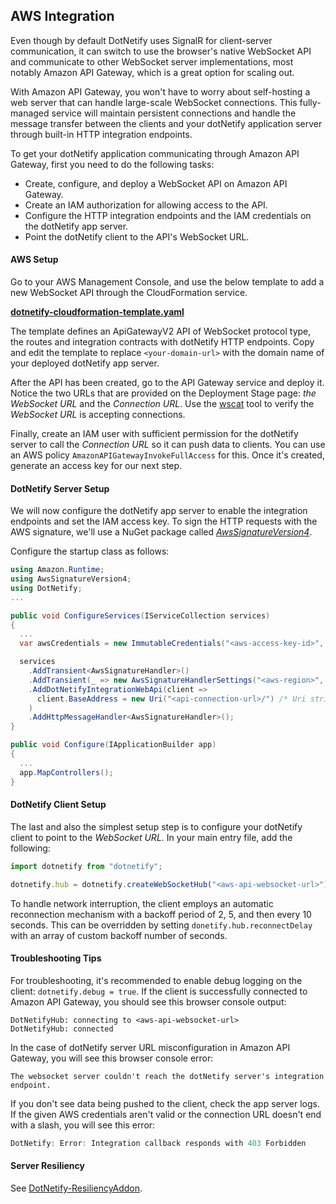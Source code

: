 ## AWS Integration

Even though by default DotNetify uses SignalR for client-server communication, it can switch to use the browser's native WebSocket API and communicate to other WebSocket server implementations, most notably Amazon API Gateway, which is a great option for scaling out.

With Amazon API Gateway, you won't have to worry about self-hosting a web server that can handle large-scale WebSocket connections. This fully-managed service will maintain persistent connections and handle the message transfer between the clients and your dotNetify application server through built-in HTTP integration endpoints.

<d-image src="/assets/AWSIntegration.svg" css="width:80%;display:flex;margin:2rem auto;align-items:center;justify-content:center"></d-image>

To get your dotNetify application communicating through Amazon API Gateway, first you need to do the following tasks:

- Create, configure, and deploy a WebSocket API on Amazon API Gateway.
- Create an IAM authorization for allowing access to the API.
- Configure the HTTP integration endpoints and the IAM credentials on the dotNetify app server.
- Point the dotNetify client to the API's WebSocket URL.

#### AWS Setup

Go to your AWS Management Console, and use the below template to add a new WebSocket API through the CloudFormation service.

[**dotnetify-cloudformation-template.yaml**](https://github.com/dsuryd/dotNetify/blob/master/dotnetify-cloudformation-template.yaml)

The template defines an ApiGatewayV2 API of WebSocket protocol type, the routes and integration contracts with dotNetify HTTP endpoints. Copy and edit the template to replace `<your-domain-url>` with the domain name of your deployed dotNetify app server.

After the API has been created, go to the API Gateway service and deploy it. Notice the two URLs that are provided on the Deployment Stage page: _the WebSocket URL_ and the _Connection URL_. Use the [wscat](https://github.com/websockets/wscat) tool to verify the _WebSocket URL_ is accepting connections.

Finally, create an IAM user with sufficient permission for the dotNetify server to call the _Connection URL_ so it can push data to clients. You can use an AWS policy `AmazonAPIGatewayInvokeFullAccess` for this. Once it's created, generate an access key for our next step.

#### DotNetify Server Setup

We will now configure the dotNetify app server to enable the integration endpoints and set the IAM access key. To sign the HTTP requests with the AWS signature, we'll use a NuGet package called _[AwsSignatureVersion4](https://www.nuget.org/packages/AwsSignatureVersion4)_.

Configure the startup class as follows:

```csharp
using Amazon.Runtime;
using AwsSignatureVersion4;
using DotNetify;
...

public void ConfigureServices(IServiceCollection services)
{
  ...
  var awsCredentials = new ImmutableCredentials("<aws-access-key-id>", "<aws-secret-access-key>", null);

  services
    .AddTransient<AwsSignatureHandler>()
    .AddTransient(_ => new AwsSignatureHandlerSettings("<aws-region>", "execute-api", awsCredentials));
    .AddDotNetifyIntegrationWebApi(client =>
      client.BaseAddress = new Uri("<api-connection-url>/") /* Uri string must end with a slash! */
    )
    .AddHttpMessageHandler<AwsSignatureHandler>();
}

public void Configure(IApplicationBuilder app)
{
  ...
  app.MapControllers();
}
```

#### DotNetify Client Setup

The last and also the simplest setup step is to configure your dotNetify client to point to the _WebSocket URL_. In your main entry file, add the following:

```jsx
import dotnetify from "dotnetify";

dotnetify.hub = dotnetify.createWebSocketHub("<aws-api-websocket-url>");
```

To handle network interruption, the client employs an automatic reconnection mechanism with a backoff period of 2, 5, and then every 10 seconds. This can be overridden by setting `donetify.hub.reconnectDelay` with an array of custom backoff number of seconds.

#### Troubleshooting Tips

For troubleshooting, it's recommended to enable debug logging on the client: `dotnetify.debug = true`. If the client is successfully connected to Amazon API Gateway, you should see this browser console output:

```
DotNetifyHub: connecting to <aws-api-websocket-url>
DotNetifyHub: connected
```

In the case of dotNetify server URL misconfiguration in Amazon API Gateway, you will see this browser console error:

```
The websocket server couldn't reach the dotNetify server's integration endpoint.
```

If you don't see data being pushed to the client, check the app server logs. If the given AWS credentials aren't valid or the connection URL doesn't end with a slash, you will see this error:

```csharp
DotNetify: Error: Integration callback responds with 403 Forbidden
```

#### Server Resiliency

See [DotNetify-ResiliencyAddon](/dotnetify-resiliencyaddon).
